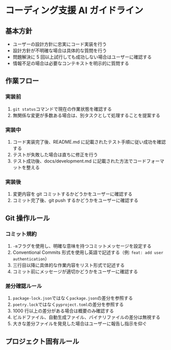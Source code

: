 # コーディング支援 AI ガイドライン

## 基本方針

- ユーザーの設計方針に忠実にコード実装を行う
- 設計方針が不明確な場合は具体的な質問を行う
- 問題解決に 5 回以上試行しても成功しない場合はユーザーに確認する
- 情報不足の場合は必要なコンテキストを明示的に質問する

## 作業フロー

### 実装前

1. `git status`コマンドで現在の作業状態を確認する
2. 無関係な変更が多数ある場合は、別タスクとして処理することを提案する

### 実装中

1. コード実装完了後、README.md に記載されたテスト手順に従い成功を確認する
2. テストが失敗した場合は直ちに修正を行う
3. テスト成功後、docs/development.md に記載された方法でコードフォーマットを整える

### 実装後

1. 変更内容を git コミットするかどうかをユーザーに確認する
2. コミット完了後、git push するかどうかをユーザーに確認する

## Git 操作ルール

### コミット規約

1. `-m`フラグを使用し、明確な意味を持つコミットメッセージを設定する
2. Conventional Commits 形式を使用し英語で記述する（例: `feat: add user authentication`）
3. 三行目以降に具体的な作業内容をリスト形式で記述する
4. コミット前にメッセージが適切かどうかをユーザーに確認する

### 差分確認ルール

1. `package-lock.json`ではなく`package.json`の差分を参照する
2. `poetry.lock`ではなく`pyproject.toml`の差分を参照する
3. 1000 行以上の差分がある場合は概要のみ確認する
4. ビルドファイル、自動生成ファイル、バイナリファイルの差分は無視する
5. 大きな差分ファイルを発見した場合はユーザーに報告し指示を仰ぐ

## プロジェクト固有ルール
